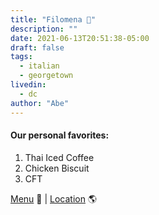 ```yaml
---
title: "Filomena 🍝"
description: ""
date: 2021-06-13T20:51:38-05:00
draft: false
tags:
  - italian
  - georgetown
livedin:
  - dc
author: "Abe"
---
```


#### Our personal favorites:

1. Thai Iced Coffee
2. Chicken Biscuit
3. CFT

[Menu](https://www.betterhalfbar.com/menu) 📖  |  [Location](https://g.page/betterhalfbar?share) 🌎
